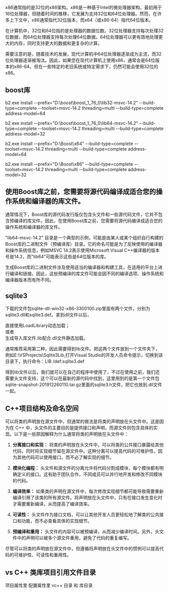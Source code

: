 x86通常指的是32位的x86架构。x86是一种基于Intel的微处理器架构，最初用于16位处理器，但随着时间的推移，它发展为支持32位和64位处理器。然而，在许多上下文中，x86通常指代32位版本，而x64（或x86-64）指代64位版本。

在计算机中，32位和64位指的是处理器的数据位数。32位处理器支持每次处理32位数据，而64位处理器支持每次处理64位数据。64位处理器可以更有效地处理更大的内存，同时支持更大的数据和更复杂的计算。

需要注意的是，随着技术的发展，现代计算机中64位处理器逐渐成为主流，而32位处理器逐渐被淘汰。因此，如果您在现代计算机上使用x86，通常会是64位版本的x86-64。但在一些特定的老旧系统或特定需求下，仍然可能会使用32位的x86。

## boost库
b2.exe install --prefix="D:\boost\boost_1_76_0\lib32-msvc-14.2" --build-type=complete --toolset=msvc-14.2 threading=multi --build-type=complete address-model=64

b2.exe install --prefix="D:\boost\boost_1_76_0\lib64-msvc-14.2" --build-type=complete --toolset=msvc-14.2 threading=multi --build-type=complete address-model=32

b2.exe install --prefix="D:\Boost\x64" --build-type=complete --toolset=msvc-14.2 threading=multi --build-type=complete address-model=64

b2.exe install --prefix="D:\Boost\x86" --build-type=complete --toolset=msvc-14.2 threading=multi --build-type=complete address-model=32

## 使用Boost库之前，您需要将源代码编译成适合您的操作系统和编译器的库文件。

通常情况下，Boost库的源代码发行版仅包含头文件和一些源代码文件，它并不包含预编译的库文件。因此，在使用Boost库之前，您需要将源代码编译成适合您的操作系统和编译器的库文件。

"lib64-msvc-14.2" 目录是一个典型的示例，可能是由某人或某个组织自行构建的Boost库的二进制文件（预编译库）目录。它的命名可能是为了反映使用的编译器和操作系统信息，例如MSVC 14.2表示使用Microsoft Visual C++编译器的版本号是14.2，而"lib64"可能表示这些是64位版本的库。

生成Boost库的二进制文件涉及使用适当的编译器和构建工具，在适用的平台上进行编译和链接。因此，这些预编译的库文件可能会因不同的编译选项、操作系统和编译器版本而有所不同。


## sqlite3
下载的文件包sqlite-dll-win32-x86-3300100.zip里面有两个文件，分别为sqlite3.dll和sqlite3.def。拿到dll文件以后，

直接使用LoadLibrary动态加载；  
或者  
生成导入库文件.lib配合.dll文件静态加载。  

通常推荐采用第二种，因此需要得到lib文件。把这两个文件放到一个文件夹下，例如E:\VSProjects\Sqlite3Lib,打开Visual Studio的开发人员命令提示，切换到该目录下，执行命令：LIB /def:sqlite3.def

得到lib文件以后，我们就可以在自己的程序中使用了，不过在使用之前，我们还需要头文件支持，这个可以在最新的源代码中找到，这里用到的是第一个文件包sqlite-snapshot-201912260110.tar.gz里面的sqlite3.h文件，把它也放到.dll文件一起。

##  C++项目结构及命名空间
可以将类的声明放在源文件中，但通常的做法是将类的声明放在头文件中。这是因为在 C++ 中，头文件的主要目的是提供接口和声明，而源文件则包含具体的实现。以下是一些原因解释为什么通常将类的声明放在头文件中：

1. **分离接口和实现：** 将类的声明放在头文件中，可以将类的公共接口暴露给其他代码，同时将实现细节留在源文件中。这种分离可以提高代码的可维护性，因为其他代码可以使用接口，而不必了解实现的细节。

2. **模块化编程：** 头文件和源文件的分离允许将代码分割成模块，每个模块都有明确定义的接口。这有助于团队合作，不同成员可以并行地开发和修改不同模块的代码。

3. **编译效率：** 如果类的声明在源文件中，每次修改实现细节都可能导致需要重新编译引用了该类的所有源文件。将声明放在头文件中，只有在接口发生变化时才需要重新编译，从而提高了编译效率。

4. **可读性：** 头文件作为接口文档，可以让其他开发人员更轻松地了解类的公共接口和功能，而不必查看具体的实现细节。

5. **预编译和重用：** 头文件的内容可以被预编译，从而减少编译时间。另外，头文件中的声明可以被多个源文件重用，避免了代码的重复编写。

尽管可以将类的声明放在源文件中，但遵循将声明放在头文件中的惯例可以提高代码的可维护性、可读性和重用性。

##  vs C++ 类库项目引用文件目录
项目属性里   配置属性里  vc++ 目录 和 库目录  




